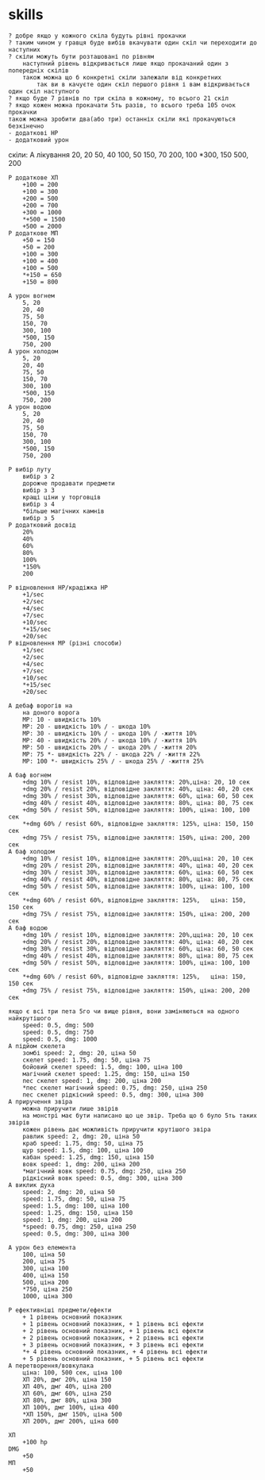 # skills
    ? добре якщо у кожного скіла будуть рівні прокачки
    ? таким чином у гравця буде вибів вкачувати один скіл чи переходити до наступних
    ? скіли можуть бути розташовані по рівням
        наступний рівень відкривається лише якщо прокачаний один з попередніх скілів
        також можна що б конкретні скіли залежали від конкретних
            так ви в качуєте один скіл першого рівня і вам відкривається один скіл наступного
    ? якщо буде 7 рівнів по три скіла в кожному, то всього 21 скіл
    ? якщо кожен можна прокачати 5ть разів, то всього треба 105 очок прокачки
    також можна зробити два(або три) останніх скіли які прокачуються безкінечно
    - додаткові HP
    - додатковий урон
скіли:
    A лікування
        20, 20
        50, 40
        100, 50
        150, 70
        200, 100
        *300, 150
        500, 200

    P додаткове ХП
        +100 = 200
        +100 = 300
        +200 = 500
        +200 = 700
        +300 = 1000
        *+500 = 1500
        +500 = 2000
    P додаткове МП
        +50 = 150
        +50 = 200
        +100 = 300
        +100 = 400
        +100 = 500
        *+150 = 650
        +150 = 800

    A урон вогнем
        5, 20
        20, 40
        75, 50
        150, 70
        300, 100
        *500, 150
        750, 200
    A урон холодом
        5, 20
        20, 40
        75, 50
        150, 70
        300, 100
        *500, 150
        750, 200
    A урон водою
        5, 20
        20, 40
        75, 50
        150, 70
        300, 100
        *500, 150
        750, 200

    P вибір луту
        вибір з 2
        дорожче продавати предмети
        вибір з 3
        кращі ціни у торговців
        вибір з 4
        *більше магічних камнів
        вибір з 5
    P додатковий досвід
        20%
        40%
        60%
        80%
        100%
        *150%
        200

    P відновлення HP/крадіжка HP
        +1/sec
        +2/sec
        +4/sec
        +7/sec
        +10/sec
        *+15/sec
        +20/sec
    P відновлення МР (різні способи)
        +1/sec
        +2/sec
        +4/sec
        +7/sec
        +10/sec
        *+15/sec
        +20/sec

    A дебаф ворогів на
        на доного ворога
        МР: 10 - швидкість 10%
        МР: 20 - швидкість 10% / - шкода 10%
        МР: 30 - швидкість 10% / - шкода 10% / -життя 10%
        МР: 40 - швидкість 20% / - шкода 10% / -життя 10%
        МР: 50 - швидкість 20% / - шкода 20% / -життя 20%
        МР: 75 *- швидкість 22% / - шкода 22% / -життя 22%
        МР: 100 *- швидкість 25% / - шкода 25% / -життя 25%

    A баф вогнем
        +dmg 10% / resist 10%, відповідне закляття: 20%,ціна: 20, 10 сек
        +dmg 20% / resist 20%, відповідне закляття: 40%, ціна: 40, 20 сек
        +dmg 30% / resist 30%, відповідне закляття: 60%, ціна: 60, 50 сек
        +dmg 40% / resist 40%, відповідне закляття: 80%, ціна: 80, 75 сек
        +dmg 50% / resist 50%, відповідне закляття: 100%, ціна: 100, 100 сек
        *+dmg 60% / resist 60%, відповідне закляття: 125%, ціна: 150, 150 сек
        +dmg 75% / resist 75%, відповідне закляття: 150%, ціна: 200, 200 сек
    A баф холодом
        +dmg 10% / resist 10%, відповідне закляття: 20%,цціна: 20, 10 сек
        +dmg 20% / resist 20%, відповідне закляття: 40%, ціна: 40, 20 сек
        +dmg 30% / resist 30%, відповідне закляття: 60%, ціна: 60, 50 сек
        +dmg 40% / resist 40%, відповідне закляття: 80%, ціна: 80, 75 сек
        +dmg 50% / resist 50%, відповідне закляття: 100%, ціна: 100, 100 сек
        *+dmg 60% / resist 60%, відповідне закляття: 125%,   ціна: 150, 150 сек
        +dmg 75% / resist 75%, відповідне закляття: 150%, ціна: 200, 200 сек
    A баф водою
        +dmg 10% / resist 10%, відповідне закляття: 20%,цціна: 20, 10 сек
        +dmg 20% / resist 20%, відповідне закляття: 40%, ціна: 40, 20 сек
        +dmg 30% / resist 30%, відповідне закляття: 60%, ціна: 60, 50 сек
        +dmg 40% / resist 40%, відповідне закляття: 80%, ціна: 80, 75 сек
        +dmg 50% / resist 50%, відповідне закляття: 100%, ціна: 100, 100 сек
        *+dmg 60% / resist 60%, відповідне закляття: 125%,   ціна: 150, 150 сек
        +dmg 75% / resist 75%, відповідне закляття: 150%, ціна: 200, 200 сек

    якщо є всі три пета 5го чи вище рівня, вони заміняються на одного найкрутішого
        speed: 0.5, dmg: 500
        speed: 0.5, dmg: 750
        speed: 0.5, dmg: 1000
    A підйом скелета
        зомбі speed: 2, dmg: 20, ціна 50
        скелет speed: 1.75, dmg: 50, ціна 75
        бойовий скелет speed: 1.5, dmg: 100, ціна 100
        магічний скелет speed: 1.25, dmg: 150, ціна 150
        пес скелет speed: 1, dmg: 200, ціна 200
        *пес скелет магічний speed: 0.75, dmg: 250, ціна 250
        пес скелет рідкісний speed: 0.5, dmg: 300, ціна 300
    A приручення звіра
        можна приручити лише звірів
        на монстрі має бути написано що це звір. Треба що б було 5ть таких звірів
        кожен рівень дає можливість приручити крутішого звіра
        равлик speed: 2, dmg: 20, ціна 50
        краб speed: 1.75, dmg: 50, ціна 75
        щур speed: 1.5, dmg: 100, ціна 100
        кабан speed: 1.25, dmg: 150, ціна 150
        вовк speed: 1, dmg: 200, ціна 200
        *магічний вовк speed: 0.75, dmg: 250, ціна 250
        рідкісний вовк speed: 0.5, dmg: 300, ціна 300
    A виклик духа
        speed: 2, dmg: 20, ціна 50
        speed: 1.75, dmg: 50, ціна 75
        speed: 1.5, dmg: 100, ціна 100
        speed: 1.25, dmg: 150, ціна 150
        speed: 1, dmg: 200, ціна 200
        *speed: 0.75, dmg: 250, ціна 250
        speed: 0.5, dmg: 300, ціна 300

    A урон без елемента
        100, ціна 50
        200, ціна 75
        300, ціна 100
        400, ціна 150
        500, ціна 200
        *750, ціна 250
        1000, ціна 300

    P ефективніші предмети/ефекти
        + 1 рівень основний показник
        + 1 рівень основний показник, + 1 рівень всі ефекти
        + 2 рівень основний показник, + 1 рівень всі ефекти
        + 2 рівень основний показник, + 2 рівень всі ефекти
        + 3 рівень основний показник, + 3 рівень всі ефекти
        *+ 4 рівень основний показник, + 4 рівень всі ефекти
        + 5 рівень основний показник, + 5 рівень всі ефекти
    A перетворення/вовкулака
        ціна: 100, 500 сек, ціна 100
        ХП 20%, дмг 20%, ціна 150
        ХП 40%, дмг 40%, ціна 200
        ХП 60%, дмг 60%, ціна 250
        ХП 80%, дмг 80%, ціна 300
        ХП 100%, дмг 100%, ціна 400
        *ХП 150%, дмг 150%, ціна 500
        ХП 200%, дмг 200%, ціна 600

    ХП
        +100 hp
    DMG
        +50
    МП
        +50